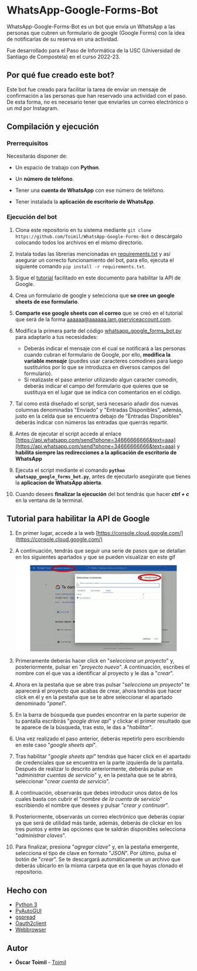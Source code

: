 # WhatsApp-Google-Forms-Bot

WhatsApp-Google-Forms-Bot es un bot que envía un WhatsApp a las personas que cubren un formulario de google (Google Forms) con la idea de notificarlas de su reserva en una actividad.

Fue desarrollado para el Paso de Informática de la USC (Universidad de Santiago de Compostela) en el curso 2022-23.


## Por qué fue creado este bot?

Este bot fue creado para facilitar la tarea de enviar un mensaje de confirmación a las personas que han reservado una actividad con el paso. De esta forma, no es necesario tener que enviarles un correo electrónico o un md por Instagram.


## Compilación y ejecución

### Prerrequisitos

Necesitarás disponer de:

* Un espacio de trabajo con **Python**.

* Un **número de teléfono**.

* Tener una **cuenta de WhatsApp** con ese número de teléfono.

* Tener instalada la **aplicación de escritorio de WhatsApp**.


### Ejecución del bot

1. Clona este repositorio en tu sistema mediante ```git clone https://github.com/Toimil/WhatsApp-Google-Forms-Bot``` o descárgalo colocando todos los archivos en el mismo directorio.

2. Instala todas las librerias mencionadas en [requirements.txt](https://github.com/Toimil/WhatsApp-Google-Forms-Bot/blob/main/requirements.txt) y así asegurar un correcto funcionamiento del bot, para ello, ejecuta el siguiente comando ```pip install -r requirements.txt```.

3. Sigue el [tutorial](https://github.com/Toimil/WhatsApp-Google-Forms-Bot#tutorial-para-habilitar-la-api-de-google) facilitado en este documento para habilitar la API de Google. 

4. Crea un formulario de google y selecciona que **se cree un google sheets de ese formulario**.

5. **Comparte ese google sheets con el correo** que se creó en el tutorial que será de la forma aaaaaa@aaaaaa.iam.gserviceaccount.com.

6. Modifica la primera parte del código [whatsapp_google_forms_bot.py](https://github.com/Toimil/WhatsApp-Google-Forms-Bot/blob/main/whatsapp_google_forms_bot.py) para adaptarlo a tus necesidades:

    * Deberás indicar el mensaje con el cual se notificará a las personas cuando cubran el formulario de Google, por ello, **modifica la variable *mensaje*** (puedes usar caracteres comodines para luego sustituirlos por lo que se introduzca en diversos campos del formulario).
    * Si realizaste el paso anterior utilizando algun caracter comodín, deberás indicar el campo del formulario que quieres que se sustituya en el lugar que se indica con comentarios en el código.
    
7. Tal como está diseñado el script, será necesario añadir dos nuevas columnas denominadas "Enviado" y "Entradas Disponibles", además, justo en la celda que se encuentra debajo de "Entradas Disponibles" deberás indicar con números las entradas que querrás repartir.
    
8. Antes de ejecutar el script accede al enlace [https://api.whatsapp.com/send?phone=34666666666&text=aaa](https://api.whatsapp.com/send?phone=34666666666&text=aaa) y **habilita siempre las redirecciones a la aplicación de escritorio de WhatsApp** 
    
9. Ejecuta el script mediante el comando **```python whatsapp_google_forms_bot.py```**, antes de ejecutarlo asegúrate que tienes la **aplicacion de WhatsApp abierta**.

10. Cuando desees **finalizar la ejecución** del bot tendrás que hacer ***ctrl + c*** en la ventana de la terminal.



## Tutorial para habilitar la API de Google

1. En primer lugar, accede a la web [https://console.cloud.google.com/](https://console.cloud.google.com/)
2. A continuación, tendrás que seguir una serie de pasos que se detallan en los siguientes apartados y que se pueden visualizar en este gif
   <p align="center">
        <img src="https://github.com/Toimil/WhatsApp-Google-Forms-Bot/blob/main/tutorial.gif" alt="animated" />
    </p>

3. Primeramente deberás hacer click en "*selecciona un proyecto*" y, posteriormente, pulsar en "*proyecto nuevo*". A continuación, escribes el nombre con el que vas a identificar al proyecto y le das a "*crear*".
4. Ahora en la pestaña que se abre tras pulsar "*selecciona un proyecto*" te aparecerá el proyecto que acabas de crear, ahora tendrás que hacer click en él y en la pestaña que se te abre seleccionar el apartado denominado "*panel*".
5. En la barra de búsqueda que puedes encontrar en la parte superior de tu pantalla escribirás "*google drive api*" y clickar el primer resultado que te aparece de la búsqueda, tras esto, le das a "*habilitar*".
6. Una vez realizado el paso anterior, deberás repetirlo pero escribiendo en este caso "*google sheets api*".
7. Tras habilitar "*google sheets api*" tendrás que hacer click en el apartado de credenciales que se encuentra en la parte izquierda de la pantalla. Después de realizar lo descrito anteriormente, deberás pulsar en "*administrar cuentas de servicio*" y, en la pestaña que se te abrirá, seleccionar "*crear cuenta de servicio*".
8. A continuación, observarás que debes introducir unos datos de los cuales basta con cubrir el "*nombre de la cuenta de servicio*" escribiendo el nombre que desees y pulsar "*crear y continuar*".
9. Posteriormente, observarás un correo electrónico que deberás copiar ya que será de utilidad más tarde, además, deberás de clickar en los tres puntos y entre las opciones que te saldrán disponibles selecciona "*administrar claves*".
10. Para finalizar, presiona "*agregar clave*" y, en la pestaña emergente, selecciona el tipo de clave en formato "*JSON*". Por último, pulsa el botón de "*crear*". Se te descargará automáticamente un archivo que deberás ubicarlo en la misma carpeta que en la que hayas clonado el repositorio.

## Hecho con

* [Python 3](https://www.python.org/)
* [PyAutoGUI](https://github.com/asweigart/pyautogui)
* [gspread](https://github.com/burnash/gspread)
* [Oauth2client](https://github.com/googleapis/oauth2client)
* [Webbrowser](https://docs.python.org/es/3/library/webbrowser.html)

## Autor

* **Óscar Toimil** - [Toimil](https://github.com/Toimil)


